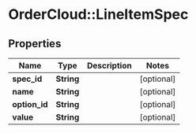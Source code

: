 # OrderCloud::LineItemSpec

## Properties
Name | Type | Description | Notes
------------ | ------------- | ------------- | -------------
**spec_id** | **String** |  | [optional] 
**name** | **String** |  | [optional] 
**option_id** | **String** |  | [optional] 
**value** | **String** |  | [optional] 


